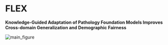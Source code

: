 # FLEX
**Knowledge-Guided Adaptation of Pathology Foundation Models Improves Cross-domain Generalization and Demographic Fairness**

![main_figure](fig/main_v14.png)


